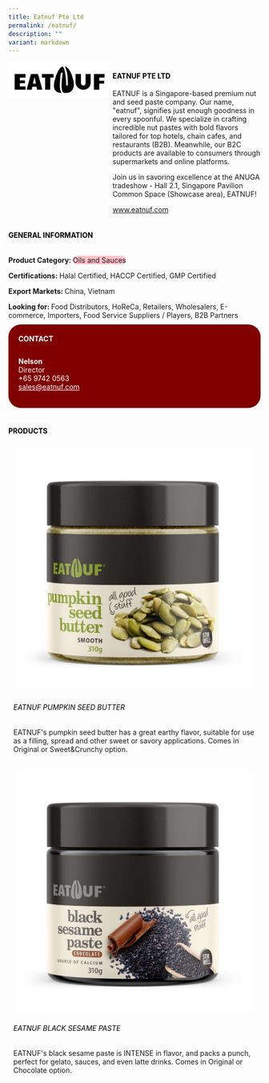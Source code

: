 ```yaml
---
title: Eatnuf Pte Ltd
permalink: /eatnuf/
description: ""
variant: markdown
---
```

<div class="flex-paragraph">
	<div style="display: flex; flex-wrap: wrap;" class="flex-container">
		<div style="flex: 1 1 40%; display: block;" class="card sgds">
			<img src="/images/eatnuf_logo.png">
		</div>
		<div style="flex: 1 1 58%; display: block; margin-left: 3px" class="card-sgds">
			<h4 style="text-transform: uppercase; color: black;"><b>Eatnuf Pte Ltd</b></h4>
			<p>EATNUF is a Singapore-based premium nut and seed paste company. Our name, "eatnuf", signifies just enough goodness in every spoonful. We specialize in crafting incredible nut pastes with bold flavors tailored for top hotels, chain cafes, and restaurants (B2B). Meanwhile, our B2C products are available to consumers through supermarkets and online platforms.</p>
			<p>Join us in savoring excellence at the ANUGA tradeshow - Hall 2.1, Singapore Pavilion Common Space (Showcase area), EATNUF!</p>
			<p><a target="_blank" href="https://www.eatnuf.com">www.eatnuf.com</a></p>
		</div>
	</div>
</div>

<h4 style="text-transform: uppercase; color: black;">
	<b>General Information</b>
</h4>
<div style="display: flex; flex-wrap: wrap;" class="flex-container">
	<div style="flex: 1 1 65%; display: block; align-self: stretch" class="card sgds">
		<div class="flex-paragraph">
			<p>
				<b>Product Category: </b>
				<span style="background-color: pink; border-radius: 10px;">Oils and Sauces</span>
			</p>
			<p>
				<b>Certifications: </b>Halal Certified, HACCP Certified, GMP Certified
			</p>
			<p>
				<b>Export Markets: </b>China, Vietnam
			</p>
			<p style="margin-bottom: 10px;">
				<b>Looking for: </b>Food Distributors, HoReCa, Retailers, Wholesalers, E-commerce, Importers, Food Service Suppliers / Players, B2B Partners
			</p>
		</div>
	</div>
	<div style="flex: 1 1 35%; padding: 10px; display: block; background-color: maroon; border-radius: 25px; align-self: center;" class="card sgds">
		<h4 style="color: white; margin-top: 10px; margin-left: 10px;">CONTACT</h4>
		<div class="flex-paragraph">
			<p style="padding: 10px; color: white;">
				<b>Nelson</b>
				<br>Director<br>+65 9742 0563<br>
				<a style="color: white;" href="mailto:sales@eatnuf.com">sales@eatnuf.com</a>
			</p>
		</div>
	</div>
</div>
<br>
<h4 style="text-transform: uppercase; color: black;">
	<b>Products</b>
</h4>
<div style="display: flex; flex-wrap: wrap;">
	<div style="flex: 1 1 47%; margin: 10px; display: block;" class="card sgds">
		<div style="display: block;" class="flex-image">
			<img src="/images/eatnuf_product_01.jpg">
		</div>
		<div class="flex-paragraph">
			<h6 style="text-transform: uppercase; color: black;">EATNUF Pumpkin Seed Butter</h6>
			<p>EATNUF's pumpkin seed butter has a great earthy flavor, suitable for use as a filling, spread and other sweet or savory applications. Comes in Original or Sweet&amp;Crunchy option.</p>
		</div>
	</div>
	<div style="flex: 1 1 47%; margin: 10px; display: block;" class="card sgds">
		<div style="display: block;" class="flex-image">
			<img src="/images/eatnuf_product_02.jpg">
		</div>
		<div class="flex-paragraph">
			<h6 style="text-transform: uppercase; color: black;">EATNUF Black Sesame Paste</h6>
			<p>EATNUF's black sesame paste is INTENSE in flavor, and packs a punch, perfect for gelato, sauces, and even latte drinks. Comes in Original or Chocolate option.</p>
		</div>
	</div>
</div>